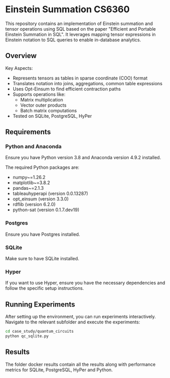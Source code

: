 # Einstein Summation CS6360

This repository contains an implementation of Einstein summation and tensor operations using SQL based on the paper "Efficient and Portable Einstein Summation in SQL". It leverages mapping tensor expressions in Einstein notation to SQL queries to enable in-database analytics.

## Overview

Key Aspects:
- Represents tensors as tables in sparse coordinate (COO) format
- Translates notation into joins, aggregations, common table expressions
- Uses Opt-Einsum to find efficient contraction paths
- Supports operations like:
  - Matrix multiplication
  - Vector outer products
  - Batch matrix computations
- Tested on SQLite, PostgreSQL, HyPer

## Requirements

### Python and Anaconda

Ensure you have Python version 3.8 and Anaconda version 4.9.2 installed.

The required Python packages are:
- numpy~=1.26.2
- matplotlib~=3.8.2
- pandas~=2.1.3
- tableauhyperapi (version 0.0.13287)
- opt_einsum (version 3.3.0)
- rdflib (version 6.2.0)
- python-sat (version 0.1.7.dev19)

### Postgres

Ensure you have Postgres installed.

### SQLite

Make sure to have SQLite installed.

### Hyper

If you want to use Hyper, ensure you have the necessary dependencies and follow the specific setup instructions.

## Running Experiments

After setting up the environment, you can run experiments interactively. Navigate to the relevant subfolder and execute the experiments:

```bash
cd case_study/quantum_circuits
python qc_sqlite.py
```

## Results

The folder docker results contain all the results along with performance metrics for SQLite, PostgreSQL, HyPer and Python.
